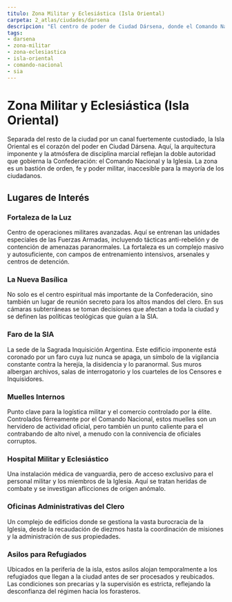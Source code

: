 ```yaml
---
titulo: Zona Militar y Eclesiástica (Isla Oriental)
carpeta: 2_atlas/ciudades/darsena
descripcion: "El centro de poder de Ciudad Dársena, donde el Comando Nacional y la Iglesia imponen su autoridad."
tags:
- darsena
- zona-militar
- zona-eclesiastica
- isla-oriental
- comando-nacional
- sia
---
```


# Zona Militar y Eclesiástica (Isla Oriental)

Separada del resto de la ciudad por un canal fuertemente custodiado, la Isla Oriental es el corazón del poder en Ciudad Dársena. Aquí, la arquitectura imponente y la atmósfera de disciplina marcial reflejan la doble autoridad que gobierna la Confederación: el Comando Nacional y la Iglesia. La zona es un bastión de orden, fe y poder militar, inaccesible para la mayoría de los ciudadanos.

## Lugares de Interés

### **Fortaleza de la Luz**
Centro de operaciones militares avanzadas. Aquí se entrenan las unidades especiales de las Fuerzas Armadas, incluyendo tácticas anti-rebelión y de contención de amenazas paranormales. La fortaleza es un complejo masivo y autosuficiente, con campos de entrenamiento intensivos, arsenales y centros de detención.

### **La Nueva Basílica**
No solo es el centro espiritual más importante de la Confederación, sino también un lugar de reunión secreto para los altos mandos del clero. En sus cámaras subterráneas se toman decisiones que afectan a toda la ciudad y se definen las políticas teológicas que guían a la SIA.

### **Faro de la SIA**
La sede de la Sagrada Inquisición Argentina. Este edificio imponente está coronado por un faro cuya luz nunca se apaga, un símbolo de la vigilancia constante contra la herejía, la disidencia y lo paranormal. Sus muros albergan archivos, salas de interrogatorio y los cuarteles de los Censores e Inquisidores.

### **Muelles Internos**
Punto clave para la logística militar y el comercio controlado por la élite. Controlados férreamente por el Comando Nacional, estos muelles son un hervidero de actividad oficial, pero también un punto caliente para el contrabando de alto nivel, a menudo con la connivencia de oficiales corruptos.

### **Hospital Militar y Eclesiástico**
Una instalación médica de vanguardia, pero de acceso exclusivo para el personal militar y los miembros de la Iglesia. Aquí se tratan heridas de combate y se investigan aflicciones de origen anómalo.

### **Oficinas Administrativas del Clero**
Un complejo de edificios donde se gestiona la vasta burocracia de la Iglesia, desde la recaudación de diezmos hasta la coordinación de misiones y la administración de sus propiedades.

### **Asilos para Refugiados**
Ubicados en la periferia de la isla, estos asilos alojan temporalmente a los refugiados que llegan a la ciudad antes de ser procesados y reubicados. Las condiciones son precarias y la supervisión es estricta, reflejando la desconfianza del régimen hacia los forasteros. 